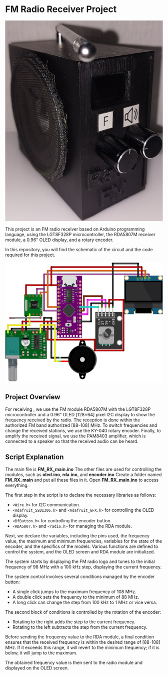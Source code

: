 # FM Radio Receiver Project

![Real Picture of the FM Radio Receiver](real_pic.jpg)

This project is an FM radio receiver based on Arduino programming language, using the LGT8F328P microcontroller, the RDA5807M receiver module, a 0.96" OLED display, and a rotary encoder.

In this repository, you will find the schematic of the circuit and the code required for this project.

![Circuit Diagram](circuit.png)

## Project Overview

For receiving , we use the FM module RDA5807M with the LGT8F328P microcontroller and a 0.96" OLED [128×64] pixel I2C display to show the frequency received by the radio. The reception is done within the authorized FM band authorized [88–108] MHz. To switch frequencies and change the received stations, we use the KY-040 rotary encoder. Finally, to amplify the received signal, we use the PAM8403 amplifier, which is connected to a speaker so that the received audio can be heard.

## Script Explanation

The main file is **FM_RX_main.ino** The other files are used for controlling the modules, such as **oled.ino**, **rda.ino**, and **encoder.ino** Create a folder named **FM_RX_main** and put all these files in it. Open **FM_RX_main.ino** to access everything.

The first step in the script is to declare the necessary libraries as follows:
- `<Wire.h>` for I2C communication.
- `<Adafruit_SSD1306.h>` and `<Adafruit_GFX.h>` for controlling the OLED display.
- `<BfButton.h>` for controlling the encoder button.
- `<RDA5807.h>` and `<radio.h>` for managing the RDA module.

Next, we declare the variables, including the pins used, the frequency value, the maximum and minimum frequencies, variables for the state of the encoder, and the specifics of the models. Various functions are defined to control the system, and the OLED screen and RDA module are initialized.

The system starts by displaying the FM radio logo and tunes to the initial frequency of 98 MHz with a 100 kHz step, displaying the current frequency.

The system control involves several conditions managed by the encoder button:
- A single click jumps to the maximum frequency of 108 MHz.
- A double click sets the frequency to the minimum of 88 MHz.
- A long click can change the step from 100 kHz to 1 MHz or vice versa.

The second block of conditions is controlled by the rotation of the encoder:
- Rotating to the right adds the step to the current frequency.
- Rotating to the left subtracts the step from the current frequency.

Before sending the frequency value to the RDA module, a final condition ensures that the received frequency is within the desired range of [88-108] MHz. If it exceeds this range, it will revert to the minimum frequency; if it is below, it will jump to the maximum.

The obtained frequency value is then sent to the radio module and displayed on the OLED screen.
